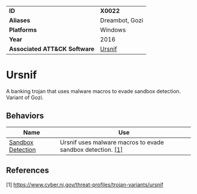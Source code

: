 |||
|---|---|
|**ID**|**X0022**|
|**Aliases**|Dreambot, Gozi|
|**Platforms**|Windows|
|**Year**|2016|
|**Associated ATT&CK Software**|[Ursnif](https://attack.mitre.org/software/S0386/)|


Ursnif
======
A banking trojan that uses malware macros to evade sandbox detection. Variant of Gozi.

Behaviors
---------
|Name|Use|
|---|---|
|[Sandbox Detection](../anti-behavioral-analysis/detect-sandbox.md)|Ursnif uses malware macros to evade sandbox detection. [[1]](#1)|

References
----------
<a name="1">[1]</a> https://www.cyber.nj.gov/threat-profiles/trojan-variants/ursnif
